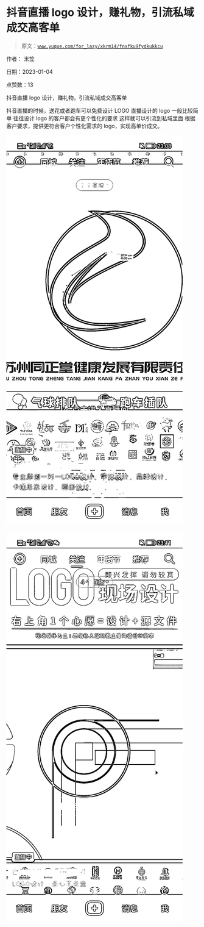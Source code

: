# 抖音直播 logo 设计，赚礼物，引流私域成交高客单

> 原文：[`www.yuque.com/for_lazy/xkrm14/fnxfku9fydkukkcu`](https://www.yuque.com/for_lazy/xkrm14/fnxfku9fydkukkcu)



作者： 米笠 

日期：2023-01-04 

点赞数：13 

抖音直播 logo 设计，赚礼物，引流私域成交高客单 

抖音直播的时候，送花或者跑车可以免费设计 LOGO 直播设计的 logo 一般比较简单 往往设计 logo 的客户都会有更个性化的要求 这样就可以引流到私域里面 根据客户要求，提供更符合客户个性化需求的 logo，实现高单价成交。 

![](img/1ce8aaa42dd7bf6e17d0d84f2c2dca76.png) 

![](img/24c670ec9c660a6fd3acc1f90090ee38.png) 

